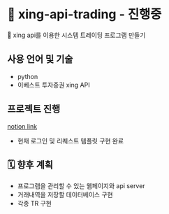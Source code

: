 # 🤖 xing-api-trading - 진행중
🔸 xing api를 이용한 시스템 트레이딩 프로그램 만들기 

## 사용 언어 및 기술
* python
* 이베스트 투자증권 xing API

## 프로젝트 진행
[notion link](https://www.notion.so/roomofsimon/My-HTS-Web-8387bf6da32a43a487f3bbfb140db152, "Notion Link")
* 현재 로그인 및 리퀘스트 템플릿 구현 완료


## 🗓 향후 계획
* 프로그램을 관리할 수 있는 웹페이지와 api server
* 거래내역을 저장할 데이터베이스 구현
* 각종 TR 구현


